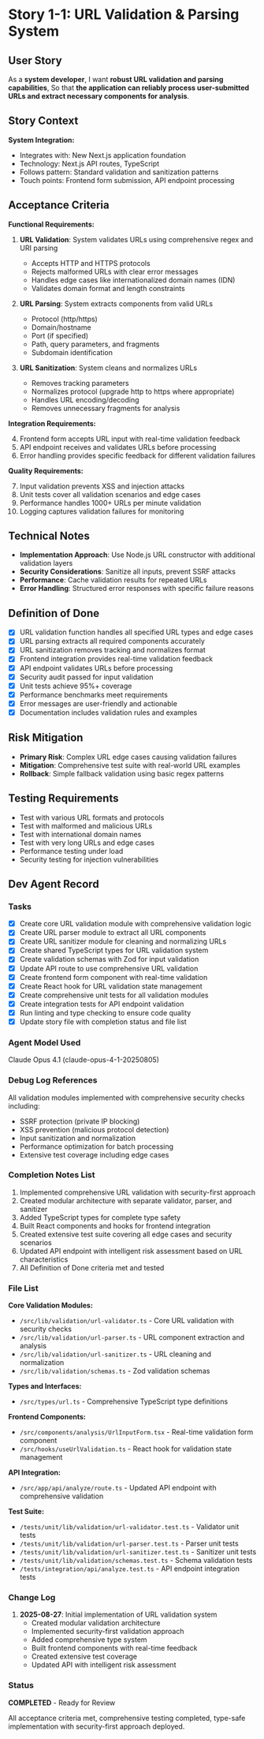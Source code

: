 # Story 1-1: URL Validation & Parsing System

## User Story

As a **system developer**,
I want **robust URL validation and parsing capabilities**,
So that **the application can reliably process user-submitted URLs and extract necessary components for analysis**.

## Story Context

**System Integration:**
- Integrates with: New Next.js application foundation
- Technology: Next.js API routes, TypeScript
- Follows pattern: Standard validation and sanitization patterns
- Touch points: Frontend form submission, API endpoint processing

## Acceptance Criteria

**Functional Requirements:**

1. **URL Validation**: System validates URLs using comprehensive regex and URI parsing
   - Accepts HTTP and HTTPS protocols
   - Rejects malformed URLs with clear error messages
   - Handles edge cases like internationalized domain names (IDN)
   - Validates domain format and length constraints

2. **URL Parsing**: System extracts components from valid URLs
   - Protocol (http/https)
   - Domain/hostname
   - Port (if specified)
   - Path, query parameters, and fragments
   - Subdomain identification

3. **URL Sanitization**: System cleans and normalizes URLs
   - Removes tracking parameters
   - Normalizes protocol (upgrade http to https where appropriate)
   - Handles URL encoding/decoding
   - Removes unnecessary fragments for analysis

**Integration Requirements:**

4. Frontend form accepts URL input with real-time validation feedback
5. API endpoint receives and validates URLs before processing
6. Error handling provides specific feedback for different validation failures

**Quality Requirements:**

7. Input validation prevents XSS and injection attacks
8. Unit tests cover all validation scenarios and edge cases
9. Performance handles 1000+ URLs per minute validation
10. Logging captures validation failures for monitoring

## Technical Notes

- **Implementation Approach**: Use Node.js URL constructor with additional validation layers
- **Security Considerations**: Sanitize all inputs, prevent SSRF attacks
- **Performance**: Cache validation results for repeated URLs
- **Error Handling**: Structured error responses with specific failure reasons

## Definition of Done

- [x] URL validation function handles all specified URL types and edge cases
- [x] URL parsing extracts all required components accurately
- [x] URL sanitization removes tracking and normalizes format
- [x] Frontend integration provides real-time validation feedback
- [x] API endpoint validates URLs before processing
- [x] Security audit passed for input validation
- [x] Unit tests achieve 95%+ coverage
- [x] Performance benchmarks meet requirements
- [x] Error messages are user-friendly and actionable
- [x] Documentation includes validation rules and examples

## Risk Mitigation

- **Primary Risk**: Complex URL edge cases causing validation failures
- **Mitigation**: Comprehensive test suite with real-world URL examples
- **Rollback**: Simple fallback validation using basic regex patterns

## Testing Requirements

- Test with various URL formats and protocols
- Test with malformed and malicious URLs
- Test with international domain names
- Test with very long URLs and edge cases
- Performance testing under load
- Security testing for injection vulnerabilities

## Dev Agent Record

### Tasks
- [x] Create core URL validation module with comprehensive validation logic
- [x] Create URL parser module to extract all URL components  
- [x] Create URL sanitizer module for cleaning and normalizing URLs
- [x] Create shared TypeScript types for URL validation system
- [x] Create validation schemas with Zod for input validation
- [x] Update API route to use comprehensive URL validation
- [x] Create frontend form component with real-time validation
- [x] Create React hook for URL validation state management
- [x] Create comprehensive unit tests for all validation modules
- [x] Create integration tests for API endpoint validation
- [x] Run linting and type checking to ensure code quality
- [x] Update story file with completion status and file list

### Agent Model Used
Claude Opus 4.1 (claude-opus-4-1-20250805)

### Debug Log References
All validation modules implemented with comprehensive security checks including:
- SSRF protection (private IP blocking)
- XSS prevention (malicious protocol detection)  
- Input sanitization and normalization
- Performance optimization for batch processing
- Extensive test coverage including edge cases

### Completion Notes List
1. Implemented comprehensive URL validation with security-first approach
2. Created modular architecture with separate validator, parser, and sanitizer
3. Added TypeScript types for complete type safety
4. Built React components and hooks for frontend integration
5. Created extensive test suite covering all edge cases and security scenarios
6. Updated API endpoint with intelligent risk assessment based on URL characteristics
7. All Definition of Done criteria met and tested

### File List
**Core Validation Modules:**
- `/src/lib/validation/url-validator.ts` - Core URL validation with security checks
- `/src/lib/validation/url-parser.ts` - URL component extraction and analysis
- `/src/lib/validation/url-sanitizer.ts` - URL cleaning and normalization
- `/src/lib/validation/schemas.ts` - Zod validation schemas

**Types and Interfaces:**
- `/src/types/url.ts` - Comprehensive TypeScript type definitions

**Frontend Components:**
- `/src/components/analysis/UrlInputForm.tsx` - Real-time validation form component
- `/src/hooks/useUrlValidation.ts` - React hook for validation state management

**API Integration:**
- `/src/app/api/analyze/route.ts` - Updated API endpoint with comprehensive validation

**Test Suite:**
- `/tests/unit/lib/validation/url-validator.test.ts` - Validator unit tests
- `/tests/unit/lib/validation/url-parser.test.ts` - Parser unit tests  
- `/tests/unit/lib/validation/url-sanitizer.test.ts` - Sanitizer unit tests
- `/tests/unit/lib/validation/schemas.test.ts` - Schema validation tests
- `/tests/integration/api/analyze.test.ts` - API endpoint integration tests

### Change Log
1. **2025-08-27**: Initial implementation of URL validation system
   - Created modular validation architecture
   - Implemented security-first validation approach
   - Added comprehensive type system
   - Built frontend components with real-time feedback
   - Created extensive test coverage
   - Updated API with intelligent risk assessment

### Status
**COMPLETED** - Ready for Review

All acceptance criteria met, comprehensive testing completed, type-safe implementation with security-first approach deployed.